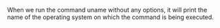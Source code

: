 When we run the command uname without any options, it will print the name of the operating system on which the command is being executed.
